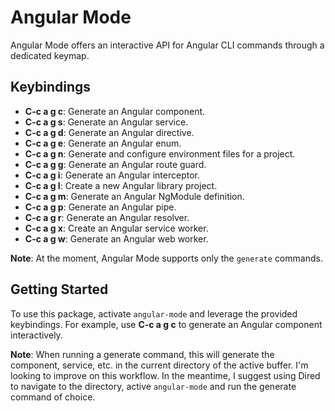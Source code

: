 # Angular Mode

Angular Mode offers an interactive API for Angular CLI commands through a dedicated keymap.

## Keybindings

- **C-c a g c**: Generate an Angular component.
- **C-c a g s**: Generate an Angular service.
- **C-c a g d**: Generate an Angular directive.
- **C-c a g e**: Generate an Angular enum.
- **C-c a g n**: Generate and configure environment files for a project.
- **C-c a g g**: Generate an Angular route guard.
- **C-c a g i**: Generate an Angular interceptor.
- **C-c a g l**: Create a new Angular library project.
- **C-c a g m**: Generate an Angular NgModule definition.
- **C-c a g p**: Generate an Angular pipe.
- **C-c a g r**: Generate an Angular resolver.
- **C-c a g x**: Create an Angular service worker.
- **C-c a g w**: Generate an Angular web worker.

**Note**: At the moment, Angular Mode supports only the `generate` commands.

## Getting Started

To use this package, activate `angular-mode` and leverage the provided keybindings. For example, use **C-c a g c** to generate an Angular component interactively.

**Note**: When running a generate command, this will generate the component, service, etc. in the current directory of the active buffer. I'm looking to improve on this workflow. In the meantime, I suggest using Dired to navigate to the directory, active `angular-mode` and run the generate command of choice.
